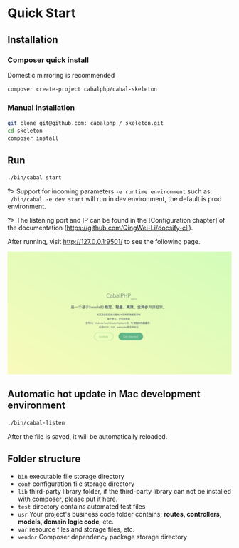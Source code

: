 # Quick Start


## Installation

### Composer quick install

Domestic mirroring is recommended

```bash
composer create-project cabalphp/cabal-skeleton
```
### Manual installation

```bash
git clone git@github.com: cabalphp / skeleton.git
cd skeleton
composer install
```

## Run

```bash
./bin/cabal start
```

?> Support for incoming parameters `-e runtime environment` such as: `./bin/cabal -e dev start` will run in dev environment, the default is prod environment.

?> The listening port and IP can be found in the [Configuration chapter] of the documentation (https://github.com/QingWei-Li/docsify-cli).

After running, visit http://127.0.0.1:9501/ to see the following page.

![](/_media/home.png)

## Automatic hot update in Mac development environment

```bash
./bin/cabal-listen
```

After the file is saved, it will be automatically reloaded.


## Folder structure

* `bin` executable file storage directory
* `conf` configuration file storage directory
* `lib` third-party library folder, if the third-party library can not be installed with composer, please put it here.
* `test` directory contains automated test files
* `usr` Your project's business code folder contains: **routes, controllers, models, domain logic code**, etc.
* `var` resource files and storage files, etc.
* `vendor` Composer dependency package storage directory

